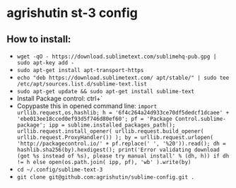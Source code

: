 # agrishutin st-3 config

## How to install:
* ```wget -qO - https://download.sublimetext.com/sublimehq-pub.gpg | sudo apt-key add -```
* ```sudo apt-get install apt-transport-https```
* ```echo "deb https://download.sublimetext.com/ apt/stable/" | sudo tee /etc/apt/sources.list.d/sublime-text.list```
* ```sudo apt-get update && sudo apt-get install sublime-text```
* Install Package control: ctrl+`
* Copypaste this in opened command line: ```import urllib.request,os,hashlib; h = '6f4c264a24d933ce70df5dedcf1dcaee' + 'ebe013ee18cced0ef93d5f746d80ef60'; pf = 'Package Control.sublime-package'; ipp = sublime.installed_packages_path(); urllib.request.install_opener( urllib.request.build_opener( urllib.request.ProxyHandler()) ); by = urllib.request.urlopen( 'http://packagecontrol.io/' + pf.replace(' ', '%20')).read(); dh = hashlib.sha256(by).hexdigest(); print('Error validating download (got %s instead of %s), please try manual install' % (dh, h)) if dh != h else open(os.path.join( ipp, pf), 'wb' ).write(by)```
* ```cd ~/.config/sublime-text-3```
* ```git clone git@github.com:agrishutin/sublime-config.git .```